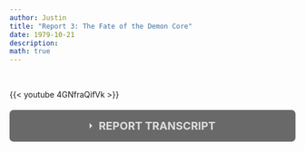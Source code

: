 ```yaml
---
author: Justin
title: "Report 3: The Fate of the Demon Core"
date: 1979-10-21
description: 
math: true
---
```


<style>input[type='checkbox'] {
    display: none;
}

.wrap-collapsible {
    margin: 1.2rem 0;
}

.lbl-toggle {
    display: block;
    font-weight: bold;
    font-size: 1.2rem;
    text-transform: uppercase;
    text-align: center;
    padding: 1rem;
    color: #DDD;
    background: #696969;
    cursor: pointer;
    border-radius: 7px;
    transition: all 0.25s ease-out;
}

.lbl-toggle:hover {
    color: #FFF;
}

.lbl-toggle::before {
    content: ' ';
    display: inline-block;
    border-top: 5px solid transparent;
    border-bottom: 5px solid transparent;
    border-left: 5px solid currentColor;
    vertical-align: middle;
    margin-right: .7rem;
    transform: translateY(-2px);
    transition: transform .2s ease-out;
}

.toggle:checked+.lbl-toggle::before {
    transform: rotate(90deg) translateX(-3px);
}

.collapsible-content {
    max-height: 0px;
    overflow: hidden;
    transition: max-height .25s ease-in-out;
}

.toggle:checked+.lbl-toggle+.collapsible-content {
    max-height: 1500px;
}

.toggle:checked+.lbl-toggle {
    border-bottom-right-radius: 0;
    border-bottom-left-radius: 0;
}

.collapsible-content .content-inner {
    background: rgba(200, 200, 200, .2);
    border-bottom: 1px solid rgba(0, 0, 0, .45);
    border-bottom-left-radius: 7px;
    border-bottom-right-radius: 7px;
    padding: .5rem 1rem;
}

.collapsible-content p {
    margin-bottom: 0;
}</style>


<br>

{{< youtube 4GNfraQifVk >}}

<div class="wrap-collapsible"> 
<input id="collapsible" class="toggle" type="checkbox"> 
<label for="collapsible" class="lbl-toggle">REPORT TRANSCRIPT</label>
<div class="collapsible-content">
<div class="content-inner">
<p> 
In the LA-2 accident, the 7 others present in the room at the time of the accident would die years after the accident itself.
<br><br>
The first to go was Private Cleary, the security guard present at the accident. He was the individual who returned to the assembly following the accident to place film badges on it as well as perform radiation measurements in the room. He would die 4 years later in the Korean War.
<br><br>
The others would die no less than 19 years after the accident itself. 
<br><br>
As stated in the official reports, Cieslicki’s death, caused by leukaemia 19 years after the LA-2 accident, may have been a result of late radiation exposure. Hemmerly, the guard present at LA-1, would also die from leukaemia 33 years after exposure, but genetic factors may have been at play.
<br><br>
Even in the case of Graves, who died 19 years after LA-2 from a heart attack, the damage to his thyroid gland which may have later led to his heart attack cannot be directly attributed to radiation exposure as genetic factors may have contributed.
<br><br>
Daghlian and Slotin, on the other hand (no pun intended), served as crucial case studies in acute radiation sickness, with their treatment, suffering and death being fully documented. 
<br><br>
Los Alamos would shift to remote controlled operations following LA-2 to prevent such accidents from causing deathly harm to scientists in the future. Schreiber, a survivor of LA-2, was an engineer behind the remote control machines and cameras that Los Alamos would begin to use such that experiments could be performed over a quarter mile away. When asked whether that much distance was needed, Schreiber responded “well, we didn’t know”.
<br><br>
Now, what happened to the Demon Core after LA-2? Remember how Slotin was supposed to attend some nuclear weapon tests at Bikini Atoll? Those were the Operation Crossroads weapon tests, and it is often said that the Demon Core was used as the core for Gilda, the first bomb dropped in the test.
<br><br>
However, it was later revealed that this wasn’t the case. The core was meant to be used for a third test at Crossroads, but the test was cancelled. The core was simply still too radioactive for use. 
<br><br>
And thus, it was instead melted down, its plutonium used in other nuclear weapon cores in the years to come. For all we know, bits of the Demon Core could still be found in the nuclear weapons that the United States possesses to this day. 
<br><br>
The Demon Core has taught us a lot about nuclear safety, the risks involved and serves as a precautionary tale against hubris and arrogance as well as the potential radiation holds.
</p>
</div>
</div>
</div>


